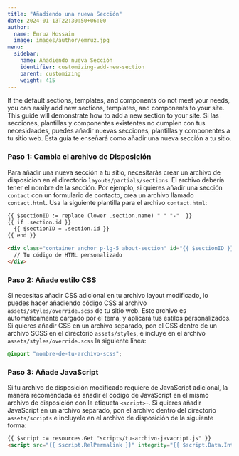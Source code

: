 ```yaml
---
title: "Añadiendo una nueva Sección"
date: 2024-01-13T22:30:50+06:00
author:
  name: Emruz Hossain
  image: images/author/emruz.jpg
menu:
  sidebar:
    name: Añadiendo nueva Sección
    identifier: customizing-add-new-section
    parent: customizing
    weight: 415
---
```


If the default sections, templates, and components do not meet your needs, you can easily add new sections, templates, and components to your site. This guide will demonstrate how to add a new section to your site.
Si las secciones, plantillas y componentes existentes no cumplen con tus necesidaades, puedes añadir nuevas secciones, plantillas y componentes a tu sitio web. Esta guía te enseñará como añadir una nueva sección a tu sitio.

### Paso 1: Cambia el archivo de Disposición

Para añadir una nueva sección a tu sitio, necesitarás crear un archivo de disposicion en el directorio `layouts/partials/sections`. El archivo debería tener el nombre de la sección. Por ejemplo, si quieres añadir una sección `contact` con un formulario de contacto, crea un archivo llamado `contact.html`. Usa la siguiente plantilla para el archivo `contact.html`:

```html
{{ $sectionID := replace (lower .section.name) " " "-"  }}
{{ if .section.id }}
  {{ $sectionID = .section.id }}
{{ end }}

<div class="container anchor p-lg-5 about-section" id="{{ $sectionID }}">
  // Tu código de HTML personalizado
</div>
```

### Paso 2: Añade estilo CSS

Si necesitas añadir CSS adicional en tu archivo layout modificado, lo puedes hacer añadiendo código CSS al archivo `assets/styles/override.scss` de tu sitio web. Este archivo es automaticamente cargado por el tema, y aplicará tus estilos personalizados. Si quieres añadir CSS en un archivo separado, pon el CSS dentro de un archivo SCSS en el directorio `assets/styles`, e incluye en el archivo `assets/styles/override.scss` la siguiente línea:

```scss
@import "nombre-de-tu-archivo-scss";
```

### Paso 3: Añade JavaScript

Si tu archivo de disposición modificado requiere de JavaScript adicional, la manera recomendada es añadir el código de JavaScript en el mismo archivo de disposición con la etiqueta `<script>`-. Si quieres añadir JavaScript en un archivo separado, pon el archivo dentro del directorio `assets/scripts` e incluyelo en el archivo de disposición de la siguiente forma: 

```html
{{ $script := resources.Get "scripts/tu-archivo-javacript.js" }}
<script src="{{ $script.RelPermalink }}" integrity="{{ $script.Data.Integrity }}"></script>
```
